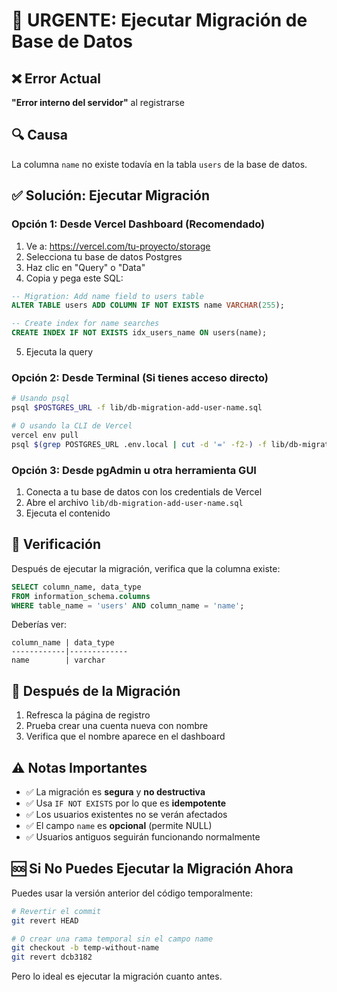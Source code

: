 # 🔧 URGENTE: Ejecutar Migración de Base de Datos

## ❌ Error Actual
**"Error interno del servidor"** al registrarse

## 🔍 Causa
La columna `name` no existe todavía en la tabla `users` de la base de datos.

## ✅ Solución: Ejecutar Migración

### Opción 1: Desde Vercel Dashboard (Recomendado)

1. Ve a: https://vercel.com/tu-proyecto/storage
2. Selecciona tu base de datos Postgres
3. Haz clic en "Query" o "Data"
4. Copia y pega este SQL:

```sql
-- Migration: Add name field to users table
ALTER TABLE users ADD COLUMN IF NOT EXISTS name VARCHAR(255);

-- Create index for name searches
CREATE INDEX IF NOT EXISTS idx_users_name ON users(name);
```

5. Ejecuta la query

### Opción 2: Desde Terminal (Si tienes acceso directo)

```bash
# Usando psql
psql $POSTGRES_URL -f lib/db-migration-add-user-name.sql

# O usando la CLI de Vercel
vercel env pull
psql $(grep POSTGRES_URL .env.local | cut -d '=' -f2-) -f lib/db-migration-add-user-name.sql
```

### Opción 3: Desde pgAdmin u otra herramienta GUI

1. Conecta a tu base de datos con los credentials de Vercel
2. Abre el archivo `lib/db-migration-add-user-name.sql`
3. Ejecuta el contenido

## 🔄 Verificación

Después de ejecutar la migración, verifica que la columna existe:

```sql
SELECT column_name, data_type
FROM information_schema.columns
WHERE table_name = 'users' AND column_name = 'name';
```

Deberías ver:
```
column_name | data_type
------------|-------------
name        | varchar
```

## 📝 Después de la Migración

1. Refresca la página de registro
2. Prueba crear una cuenta nueva con nombre
3. Verifica que el nombre aparece en el dashboard

## ⚠️ Notas Importantes

- ✅ La migración es **segura** y **no destructiva**
- ✅ Usa `IF NOT EXISTS` por lo que es **idempotente**
- ✅ Los usuarios existentes no se verán afectados
- ✅ El campo `name` es **opcional** (permite NULL)
- ✅ Usuarios antiguos seguirán funcionando normalmente

## 🆘 Si No Puedes Ejecutar la Migración Ahora

Puedes usar la versión anterior del código temporalmente:

```bash
# Revertir el commit
git revert HEAD

# O crear una rama temporal sin el campo name
git checkout -b temp-without-name
git revert dcb3182
```

Pero lo ideal es ejecutar la migración cuanto antes.
